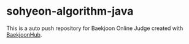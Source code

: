 # sohyeon-algorithm-java
This is a auto push repository for Baekjoon Online Judge created with [BaekjoonHub](https://github.com/BaekjoonHub/BaekjoonHub).
